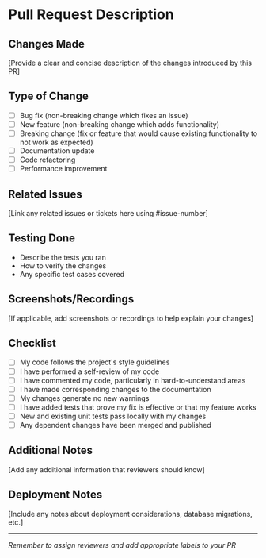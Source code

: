 # Pull Request Description

## Changes Made
[Provide a clear and concise description of the changes introduced by this PR]

## Type of Change
- [ ] Bug fix (non-breaking change which fixes an issue)
- [ ] New feature (non-breaking change which adds functionality)
- [ ] Breaking change (fix or feature that would cause existing functionality to not work as expected)
- [ ] Documentation update
- [ ] Code refactoring
- [ ] Performance improvement

## Related Issues
[Link any related issues or tickets here using #issue-number]

## Testing Done
- Describe the tests you ran
- How to verify the changes
- Any specific test cases covered

## Screenshots/Recordings
[If applicable, add screenshots or recordings to help explain your changes]

## Checklist
- [ ] My code follows the project's style guidelines
- [ ] I have performed a self-review of my code
- [ ] I have commented my code, particularly in hard-to-understand areas
- [ ] I have made corresponding changes to the documentation
- [ ] My changes generate no new warnings
- [ ] I have added tests that prove my fix is effective or that my feature works
- [ ] New and existing unit tests pass locally with my changes
- [ ] Any dependent changes have been merged and published

## Additional Notes
[Add any additional information that reviewers should know]

## Deployment Notes
[Include any notes about deployment considerations, database migrations, etc.]

---
*Remember to assign reviewers and add appropriate labels to your PR*
